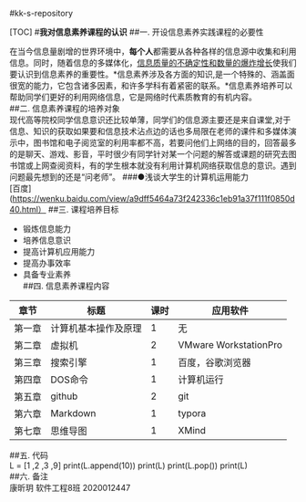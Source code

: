 #kk-s-repository  

[TOC]
#**我对信息素养课程的认识**
##一. 开设信息素养实践课程的必要性

  在当今信息量剧增的世界环境中，**每个人**都需要从各种各样的信息源中收集和利用信息。同时，随着信息的多媒体化，<u>信息质量的不确定性和数量的爆炸增长</u>使我们要认识到信息素养的重要性。*信息素养涉及各方面的知识,是一个特殊的、涵盖面很宽的能力，它包含诸多因素，和许多学科有着紧密的联系。*信息素养培养可以帮助同学们更好的利用网络信息，它是网络时代素质教育的有机内容。  
##二. 信息素养课程的培养对象  
  现代高等院校同学信息意识还比较单薄，同学们的信息源主要还是来自课堂,对于信息、知识的获取如果要和信息技术沾点边的话也多局限在老师的课件和多媒体演示中，图书馆和电子阅览室的利用率都不高，若要问他们上网络的目的，回答最多的是聊天、游戏、影音，平时很少有同学针对某一个问题的解答或课题的研究去图书馆或上网查阅资料，有的学生根本就没有利用计算机网络获取信息的意识。遇到问题最先想到的还是“问老师”。
  ###●浅谈大学生的计算机运用能力  
  [百度](https://wenku.baidu.com/view/a9dff5464a73f242336c1eb91a37f111f0850d40.html）
##三. 课程培养目标  
  + 锻炼信息能力  
  + 培养信息意识  
  + 提高计算机应用能力  
  + 提高办事效率  
  + 具备专业素养  
##四. 信息素养课程内容  

| 章节   | 标题                 | 课时 | 应用软件              |
| ------ | -------------------- | ---- | --------------------- |
| 第一章 | 计算机基本操作及原理 | 1    | 无                    |
| 第二章 | 虚拟机               | 2    | VMware WorkstationPro |
| 第三章 | 搜索引擎             | 1    | 百度，谷歌浏览器      |
| 第四章 | DOS命令              | 1    | 计算机运行            |
| 第五章 | github               | 2    | git                   |
| 第六章 | Markdown             | 1    | typora                |
| 第七章 | 思维导图             | 1    | XMind                 |

##五. 代码  
    L = [1 ,2 ,3 ,9]
    print(L.append(10))
    print(L)
    print(L.pop())
    print(L)   
##六. 备注  
  康昕玥  软件工程8班  2020012447